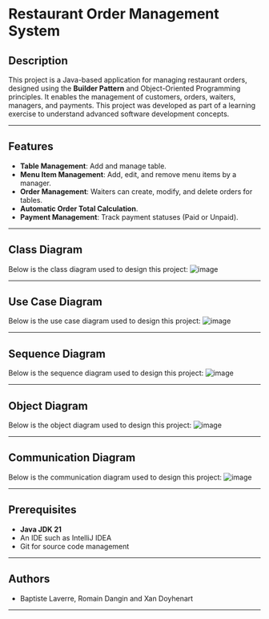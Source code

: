 # Restaurant Order Management System

## Description
This project is a Java-based application for managing restaurant orders, designed using the **Builder Pattern** and Object-Oriented Programming principles. It enables the management of customers, orders, waiters, managers, and payments. This project was developed as part of a learning exercise to understand advanced software development concepts.

---

## Features
- **Table Management**: Add and manage table.
- **Menu Item Management**: Add, edit, and remove menu items by a manager.
- **Order Management**: Waiters can create, modify, and delete orders for tables.
- **Automatic Order Total Calculation**.
- **Payment Management**: Track payment statuses (Paid or Unpaid).

---

## Class Diagram
Below is the class diagram used to design this project:
![image](https://github.com/user-attachments/assets/61c6b148-4430-444d-b06a-7bd765859106)

---

## Use Case Diagram
Below is the use case diagram used to design this project:
![image](https://github.com/user-attachments/assets/b56c34db-55f4-4be0-8cd5-c2c43c3442ed)

---

## Sequence Diagram
Below is the sequence diagram used to design this project:
![image](https://github.com/user-attachments/assets/ba58d0a3-65ed-49dd-832f-afaa95623a78)

---

## Object Diagram
Below is the object diagram used to design this project:
![image](https://github.com/user-attachments/assets/0ec9e940-461a-4652-b03b-18870c2d3084)

---

## Communication Diagram
Below is the communication diagram used to design this project:
![image](https://github.com/user-attachments/assets/78ba34b5-4a81-4a63-a78e-0e080607921e)

---

## Prerequisites
- **Java JDK 21**
- An IDE such as IntelliJ IDEA
- Git for source code management

---

## Authors
- Baptiste Laverre, Romain Dangin and Xan Doyhenart

---
